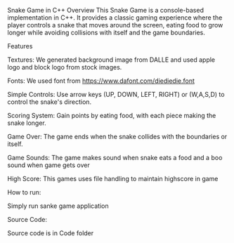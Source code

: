 Snake Game in C++
Overview
This Snake Game is a console-based implementation in C++. It provides a classic gaming experience where the player controls a snake that moves around the screen, eating food to grow longer while avoiding collisions with itself and the game boundaries.


Features

Textures: We generated background image from DALLE and used apple logo and block logo from stock images.

Fonts: We used font from https://www.dafont.com/diediedie.font

Simple Controls: Use arrow keys (UP, DOWN, LEFT, RIGHT) or (W,A,S,D) to control the snake's direction.

Scoring System: Gain points by eating food, with each piece making the snake longer.

Game Over: The game ends when the snake collides with the boundaries or itself.

Game Sounds: The game makes sound when snake eats a food and a boo sound when game gets over

High Score: This games uses file handling to maintain highscore in game


How to run:

Simply run sanke game application


Source Code:

Source code is in Code folder
